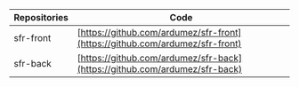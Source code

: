 | Repositories | Code |
| ------ | ------ |
| sfr-front | [https://github.com/ardumez/sfr-front](https://github.com/ardumez/sfr-front) |
| sfr-back | [https://github.com/ardumez/sfr-back](https://github.com/ardumez/sfr-back)|